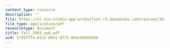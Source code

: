 ```yaml
---
content_type: resource
description: ''
file: https://ol-ocw-studio-app-production.s3.amazonaws.com/courses/16-01-unified-engineering-i-ii-iii-iv-fall-2005-spring-2006/5726777ab12260a18f7580ac46995656_fall_2003_sp6.pdf
file_type: application/pdf
resourcetype: Document
title: fall_2003_sp6.pdf
uid: 5726777a-b122-60a1-8f75-80ac46995656
---
```

